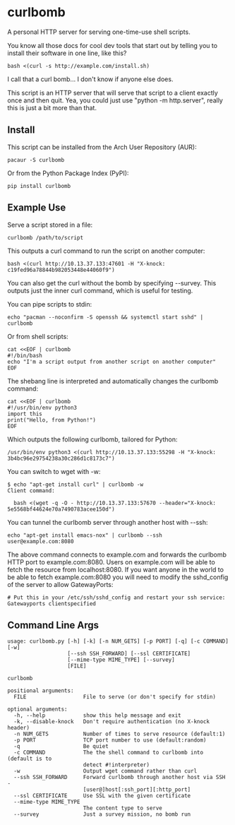 # curlbomb 

A personal HTTP server for serving one-time-use shell scripts.

You know all those docs for cool dev tools that start out by telling
you to install their software in one line, like this?

    bash <(curl -s http://example.com/install.sh)

I call that a curl bomb... I don't know if anyone else does.

This script is an HTTP server that will serve that script to a client
exactly once and then quit. Yea, you could just use "python -m http.server", 
really this is just a bit more than that.

## Install

This script can be installed from the Arch User Repository (AUR):

    pacaur -S curlbomb
	
Or from the Python Package Index (PyPI):

    pip install curlbomb

## Example Use

Serve a script stored in a file:

    curlbomb /path/to/script
	
This outputs a curl command to run the script on another computer:

    bash <(curl http://10.13.37.133:47601 -H "X-knock: c19fed96a78844b982053448e44060f9")

You can also get the curl without the bomb by specifying --survey.
This outputs just the inner curl command, which is useful for testing.

You can pipe scripts to stdin:

    echo "pacman --noconfirm -S openssh && systemctl start sshd" | curlbomb
	
Or from shell scripts:

    cat <<EOF | curlbomb
    #!/bin/bash
    echo "I'm a script output from another script on another computer"
	EOF

The shebang line is interpreted and automatically changes the curlbomb command:

    cat <<EOF | curlbomb
	#!/usr/bin/env python3
	import this
	print("Hello, from Python!")
	EOF
	
Which outputs the following curlbomb, tailored for Python:

    /usr/bin/env python3 <(curl http://10.13.37.133:55298 -H "X-knock: 3b4bc96e29754238a30c286d1c8173c7")

You can switch to wget with -w:

    $ echo "apt-get install curl" | curlbomb -w
	Client command:

      bash <(wget -q -O - http://10.13.37.133:57670 --header="X-knock: 5e5568bf44624e70a7490783acee150d")

You can tunnel the curlbomb server through another host with --ssh:

    echo "apt-get install emacs-nox" | curlbomb --ssh user@example.com:8080
	
The above command connects to example.com and forwards the curlbomb
HTTP port to example.com:8080. Users on example.com will be able to
fetch the resource from localhost:8080. If you want anyone in the
world to be able to fetch example.com:8080 you will need to modify
the sshd_config of the server to allow GatewayPorts:

	# Put this in your /etc/ssh/sshd_config and restart your ssh service:
    Gatewayports clientspecified

## Command Line Args

    usage: curlbomb.py [-h] [-k] [-n NUM_GETS] [-p PORT] [-q] [-c COMMAND] [-w]
                       [--ssh SSH_FORWARD] [--ssl CERTIFICATE]
                       [--mime-type MIME_TYPE] [--survey]
                       [FILE]
    
    curlbomb
    
    positional arguments:
      FILE                  File to serve (or don't specify for stdin)
    
    optional arguments:
      -h, --help            show this help message and exit
      -k, --disable-knock   Don't require authentication (no X-knock header)
      -n NUM_GETS           Number of times to serve resource (default:1)
      -p PORT               TCP port number to use (default:random)
      -q                    Be quiet
      -c COMMAND            The the shell command to curlbomb into (default is to
                            detect #!interpreter)
      -w                    Output wget command rather than curl
      --ssh SSH_FORWARD     Forward curlbomb through another host via SSH -
                            [user@]host[:ssh_port][:http_port]
      --ssl CERTIFICATE     Use SSL with the given certificate
      --mime-type MIME_TYPE
                            The content type to serve
      --survey              Just a survey mission, no bomb run
